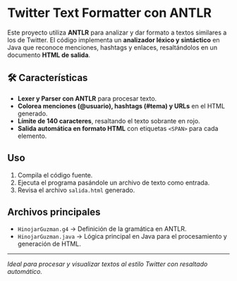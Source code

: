 # Twitter Text Formatter con ANTLR

Este proyecto utiliza **ANTLR** para analizar y dar formato a textos similares a los de Twitter. El código implementa un **analizador léxico y sintáctico** en Java que reconoce menciones, hashtags y enlaces, resaltándolos en un documento **HTML de salida**.

## 🛠 Características

-  **Lexer y Parser con ANTLR** para procesar texto.
-  **Colorea menciones (@usuario), hashtags (#tema) y URLs** en el HTML generado.
-  **Límite de 140 caracteres**, resaltando el texto sobrante en rojo.
-  **Salida automática en formato HTML** con etiquetas `<SPAN>` para cada elemento.

##  Uso

1. Compila el código fuente.
2. Ejecuta el programa pasándole un archivo de texto como entrada.
3. Revisa el archivo `salida.html` generado.

##  Archivos principales

-  `HinojarGuzman.g4` → Definición de la gramática en ANTLR.
-  `HinojarGuzman.java` → Lógica principal en Java para el procesamiento y generación de HTML.

---

 *Ideal para procesar y visualizar textos al estilo Twitter con resaltado automático.* 

